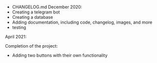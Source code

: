 - CHANGELOG.md
December 2020:
- Creating a telegram bot
- Creating a database
- Adding documentation, including code, changelog, images, and more
- testing

April 2021:

Completion of the project:
- Adding two buttons with their own functionality
